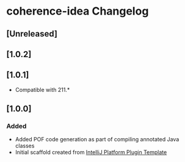 <!--
 Copyright (c) 2020 Oracle and/or its affiliates.

 Licensed under the Universal Permissive License v 1.0 as shown at
 https://oss.oracle.com/licenses/upl.

-->

<!-- Keep a Changelog guide -> https://keepachangelog.com -->

# coherence-idea Changelog

## [Unreleased]

## [1.0.2]

## [1.0.1]
- Compatible with 211.*

## [1.0.0]
### Added
- Added POF code generation as part of compiling annotated Java classes
- Initial scaffold created from [IntelliJ Platform Plugin Template](https://github.com/JetBrains/intellij-platform-plugin-template)

